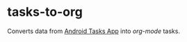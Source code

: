 # tasks-to-org

Converts data from [Android Tasks App](https://github.com/tasks/tasks) into *org-mode* tasks.
